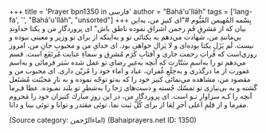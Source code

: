 +++
title = 'Prayer bpn1350 in فارسی'
author = "Bahá'u'lláh"
tags = ['lang-fa', '', "Bahá'u'lláh", "unsorted"]
+++
بِسْمه المُهيمن القَيُّوم
#"ای كنيزِ من، به‌اين بيان كه از مَشرِقِ فَمِ رحمن اشراق نموده ناطق باش"
ای پروردگارِ من و يكتا خداوندِ بي‌مانندِ من، شهادت مي‌دهم به يكتائی تو و به‌اينكه از برای تو وزير و معينی نبوده و نيست. لَم يَزَل يكتا بوده‌ای و لا يَزال خواهی بود. ای خدایِ من و محبوبِ جانِ من، امروز روزي‌است كه فُراتِ رحمت جاری و آفتابِ كَرَم مُشرِق و سماءِ عنايت مُرتَفَع است. قسم مي‌دهم تو را به‌اسمِ سَتّارت كه آنچه به‌غيرِ رضایِ تو عمل شده سَتر فرمائی و به‌اسم غفورت از ما درگذری و به‌خِلَعِ غُفران، عباد و اماء خود را مُزيّن داری. ای محبوب من و مقصود من، مشاهده مي‌نمائی كنيز خود را كه به‌تو توجّه نموده و به‌ نارِ مَحبّتت مُشتَعل گَشته و به بی‌نيازی تو تمسّك جُسته و دست‌های رَجا را به‌شطرِ تو بلند نمـوده. عطا فـرما آنچه را كـه سزاوارِ تـو است. ای پروردگار من، در اين روزِ مبارك كنيزان خود را مَحروم مفرما و از قلمِ اعلی اَجرِ لِقا از برای كُلّ ثبت نما. توئی مقتدر و توانا و توئی بينا و دانا.

(Source category: اماءالرّحمن)
(Bahaiprayers.net ID: 1350)
